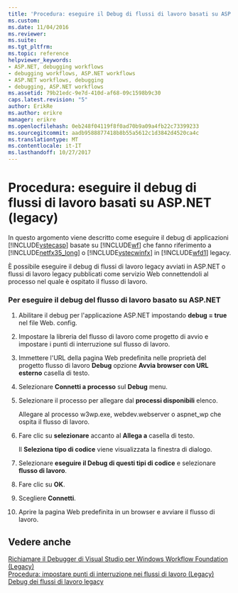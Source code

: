 ```yaml
---
title: 'Procedura: eseguire il Debug di flussi di lavoro basati su ASP.NET (Legacy) | Documenti Microsoft'
ms.custom: 
ms.date: 11/04/2016
ms.reviewer: 
ms.suite: 
ms.tgt_pltfrm: 
ms.topic: reference
helpviewer_keywords:
- ASP.NET, debugging workflows
- debugging workflows, ASP.NET workflows
- ASP.NET workflows, debugging
- debugging, ASP.NET workflows
ms.assetid: 79b21edc-9e7d-410d-af68-09c1598b9c30
caps.latest.revision: "5"
author: ErikRe
ms.author: erikre
manager: erikre
ms.openlocfilehash: 0eb248f04119f8f0ad70b9a09a4fb22c73399233
ms.sourcegitcommit: aadb9588877418b8b55a5612c1d3842d4520ca4c
ms.translationtype: MT
ms.contentlocale: it-IT
ms.lasthandoff: 10/27/2017
---
```

# <a name="how-to-debug-aspnet-based-workflows-legacy"></a>Procedura: eseguire il debug di flussi di lavoro basati su ASP.NET (legacy)
In questo argomento viene descritto come eseguire il debug di applicazioni [!INCLUDE[vstecasp](../code-quality/includes/vstecasp_md.md)] basate su [!INCLUDE[wf](../workflow-designer/includes/wf_md.md)] che fanno riferimento a [!INCLUDE[netfx35_long](../workflow-designer/includes/netfx35_long_md.md)] o [!INCLUDE[vstecwinfx](../workflow-designer/includes/vstecwinfx_md.md)] in [!INCLUDE[wfd1](../workflow-designer/includes/wfd1_md.md)] legacy.  
  
 È possibile eseguire il debug di flussi di lavoro legacy avviati in ASP.NET o flussi di lavoro legacy pubblicati come servizio Web connettendoli al processo nel quale è ospitato il flusso di lavoro.  
  
### <a name="to-debug-an-aspnet-based-workflow"></a>Per eseguire il debug del flusso di lavoro basato su ASP.NET  
  
1.  Abilitare il debug per l'applicazione ASP.NET impostando **debug = true** nel file Web. config.  
  
2.  Impostare la libreria del flusso di lavoro come progetto di avvio e impostare i punti di interruzione sul flusso di lavoro.  
  
3.  Immettere l'URL della pagina Web predefinita nelle proprietà del progetto flusso di lavoro **Debug** opzione **Avvia browser con URL esterno** casella di testo.  
  
4.  Selezionare **Connetti a processo** sul **Debug** menu.  
  
5.  Selezionare il processo per allegare dal **processi disponibili** elenco.  
  
     Allegare al processo w3wp.exe, webdev.webserver o aspnet_wp che ospita il flusso di lavoro.  
  
6.  Fare clic su **selezionare** accanto al **Allega a** casella di testo.  
  
     Il **Seleziona tipo di codice** viene visualizzata la finestra di dialogo.  
  
7.  Selezionare **eseguire il Debug di questi tipi di codice** e selezionare **flusso di lavoro**.  
  
8.  Fare clic su **OK**.  
  
9. Scegliere **Connetti**.  
  
10. Aprire la pagina Web predefinita in un browser e avviare il flusso di lavoro.  
  
## <a name="see-also"></a>Vedere anche  
 [Richiamare il Debugger di Visual Studio per Windows Workflow Foundation (Legacy)](../workflow-designer/invoking-the-visual-studio-debugger-for-windows-workflow-foundation-legacy.md)   
 [Procedura: impostare punti di interruzione nei flussi di lavoro (Legacy)](../workflow-designer/how-to-set-breakpoints-in-workflows-legacy.md)   
 [Debug dei flussi di lavoro legacy](../workflow-designer/debugging-legacy-workflows.md)